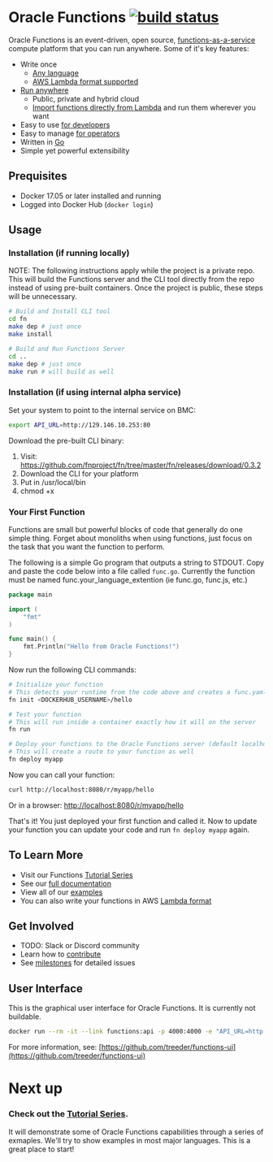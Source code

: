 # Oracle Functions [![build status](https://github.com/fnproject/fn/badges/master/build.svg)](https://github.com/fnproject/fn/commits/master)

<!-- [![GoDoc](https://godoc.org/github.com/treeder/functions?status.svg)](https://godoc.org/github.com/treeder/functions) -->

Oracle Functions is an event-driven, open source, [functions-as-a-service](serverless.md) compute
platform that you can run anywhere. Some of it's key features:

* Write once
  * [Any language](docs/faq.md#which-languages-are-supported)
  * [AWS Lambda format supported](docs/lambda/README.md)
* [Run anywhere](docs/faq.md#where-can-i-run-functions)
  * Public, private and hybrid cloud
  * [Import functions directly from Lambda](docs/lambda/import.md) and run them wherever you want
* Easy to use [for developers](docs/README.md#for-developers)
* Easy to manage [for operators](docs/README.md#for-operators)
* Written in [Go](https://golang.org)
* Simple yet powerful extensibility


## Prequisites

* Docker 17.05 or later installed and running
* Logged into Docker Hub (`docker login`)

## Usage

### Installation (if running locally)

NOTE: The following instructions apply while the project is a private repo. This will
build the Functions server and the CLI tool directly from the repo instead of
using pre-built containers. Once the project is public, these steps will be unnecessary.

```sh
# Build and Install CLI tool
cd fn
make dep # just once
make install

# Build and Run Functions Server
cd ..
make dep # just once
make run # will build as well
```

### Installation (if using internal alpha service)

Set your system to point to the internal service on BMC:

```sh
export API_URL=http://129.146.10.253:80
```

Download the pre-built CLI binary:

1. Visit: https://github.com/fnproject/fn/tree/master/fn/releases/download/0.3.2
2. Download the CLI for your platform
3. Put in /usr/local/bin
4. chmod +x


<!-- ADD BACK ONCE PUBLIC

### Install CLI tool

This isn't required, but it sure makes things a lot easier. Just run the following to install:

```sh
curl -LSs https://goo.gl/KKDFGn | sh
```

This will download a shell script and execute it.  If the script asks for a password, that is because it invokes sudo.

### Run Oracle Functions Server

To get started quickly with Oracle Functions, just fire up a functions container:

```sh
fn start
```

This will start Oracle Functions in single server mode, using an embedded database and message queue. You can find all the
configuration options [here](docs/operating/options.md). If you are on Windows, check [here](docs/operating/windows.md).

-->

### Your First Function

Functions are small but powerful blocks of code that generally do one simple thing. Forget about monoliths when using functions, just focus on the task that you want the function to perform.

The following is a simple Go program that outputs a string to STDOUT. Copy and paste the code below into a file called `func.go`. Currently the function must be named func.your_language_extention (ie func.go, func.js, etc.)

```go
package main

import (
	"fmt"
)

func main() {
	fmt.Println("Hello from Oracle Functions!")
}
```

Now run the following CLI commands:

```sh
# Initialize your function
# This detects your runtime from the code above and creates a func.yaml
fn init <DOCKERHUB_USERNAME>/hello

# Test your function
# This will run inside a container exactly how it will on the server
fn run

# Deploy your functions to the Oracle Functions server (default localhost:8080)
# This will create a route to your function as well
fn deploy myapp
```

Now you can call your function:

```sh
curl http://localhost:8080/r/myapp/hello
```

Or in a browser: [http://localhost:8080/r/myapp/hello](http://localhost:8080/r/myapp/hello)

That's it! You just deployed your first function and called it. Now to update your function
you can update your code and run `fn deploy myapp` again.

## To Learn More

- Visit our Functions [Tutorial Series](examples/tutorial/)
- See our [full documentation](docs/README.md)
- View all of our [examples](/examples)
- You can also write your functions in AWS [Lambda format](docs/lambda/README.md)

## Get Involved

- TODO: Slack or Discord community
- Learn how to [contribute](CONTRIBUTING.md)
- See [milestones](https://github.com/fnproject/fn/milestones) for detailed issues


## User Interface

This is the graphical user interface for Oracle Functions. It is currently not buildable.

```sh
docker run --rm -it --link functions:api -p 4000:4000 -e "API_URL=http://api:8080" treeder/functions-ui
```

For more information, see: [https://github.com/treeder/functions-ui](https://github.com/treeder/functions-ui)


# Next up

### Check out the [Tutorial Series](examples/tutorial/).

 It will demonstrate some of Oracle Functions capabilities through a series of exmaples. We'll try to show examples in most major languages. This is a great place to start!
